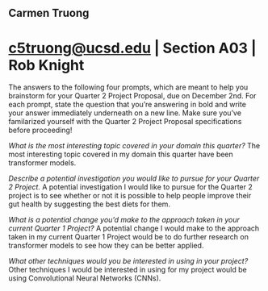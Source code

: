 ## Carmen Truong
# c5truong@ucsd.edu | Section A03 | Rob Knight

The answers to the following four prompts, which are meant to help you brainstorm for your Quarter 2 Project Proposal, due on December 2nd. For each prompt, state the question that you’re answering in bold
and write your answer immediately underneath on a new line. Make sure you’ve familarized yourself with the Quarter 2 Project Proposal specifications before proceeding!

*What is the most interesting topic covered in your domain this quarter?*
The most interesting topic covered in my domain this quarter have been transformer models.

*Describe a potential investigation you would like to pursue for your Quarter 2 Project.*
A potential investigation I would like to pursue for the Quarter 2 project is to see whether or not it is possible to help people improve their gut health by suggesting the best diets for them.

*What is a potential change you’d make to the approach taken in your current Quarter 1 Project?*
A potential change I would make to the approach taken in my current Quarter 1 Project would be to do further research on transformer models to see how they can be better applied.

*What other techniques would you be interested in using in your project?*
Other techniques I would be interested in using for my project would be using Convolutional Neural Networks (CNNs).
